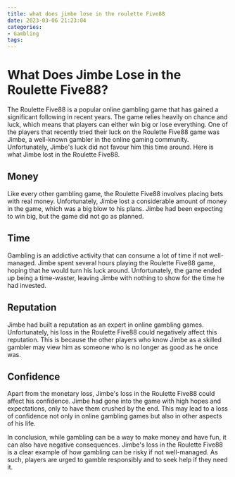 ```yaml
---
title: what does jimbe lose in the roulette Five88
date: 2023-03-06 21:23:04
categories:
- Gambling
tags:
---
```



# What Does Jimbe Lose in the Roulette Five88?

The Roulette Five88 is a popular online gambling game that has gained a significant following in recent years. The game relies heavily on chance and luck, which means that players can either win big or lose everything. One of the players that recently tried their luck on the Roulette Five88 game was Jimbe, a well-known gambler in the online gaming community. Unfortunately, Jimbe's luck did not favour him this time around. Here is what Jimbe lost in the Roulette Five88.

## Money

Like every other gambling game, the Roulette Five88 involves placing bets with real money. Unfortunately, Jimbe lost a considerable amount of money in the game, which was a big blow to his plans. Jimbe had been expecting to win big, but the game did not go as planned.

## Time

Gambling is an addictive activity that can consume a lot of time if not well-managed. Jimbe spent several hours playing the Roulette Five88 game, hoping that he would turn his luck around. Unfortunately, the game ended up being a time-waster, leaving Jimbe with nothing to show for the time he had invested.

## Reputation

Jimbe had built a reputation as an expert in online gambling games. Unfortunately, his loss in the Roulette Five88 could negatively affect this reputation. This is because the other players who know Jimbe as a skilled gambler may view him as someone who is no longer as good as he once was.

## Confidence

Apart from the monetary loss, Jimbe's loss in the Roulette Five88 could affect his confidence. Jimbe had gone into the game with high hopes and expectations, only to have them crushed by the end. This may lead to a loss of confidence not only in online gambling games but also in other aspects of his life.

In conclusion, while gambling can be a way to make money and have fun, it can also have negative consequences. Jimbe's loss in the Roulette Five88 is a clear example of how gambling can be risky if not well-managed. As such, players are urged to gamble responsibly and to seek help if they need it.